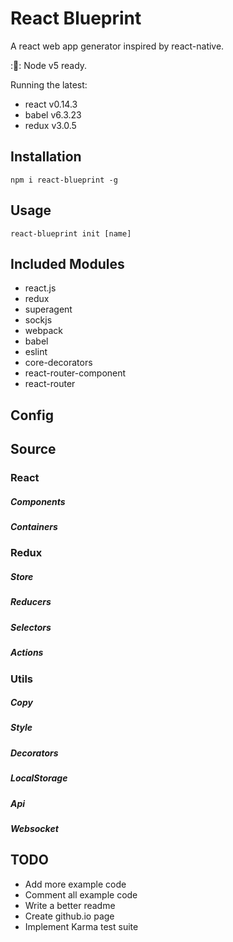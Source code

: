 # React Blueprint

A react web app generator inspired by react-native.

::rocket:: Node v5 ready.

Running the latest:
- react v0.14.3
- babel v6.3.23
- redux v3.0.5

## Installation
`npm i react-blueprint -g`

## Usage
`react-blueprint init [name]`

## Included Modules
- react.js
- redux
- superagent
- sockjs
- webpack
- babel
- eslint
- core-decorators
- react-router-component
- react-router

## Config

## Source

### React
##### Components
##### Containers

### Redux
##### Store
##### Reducers
##### Selectors
##### Actions

### Utils
##### Copy
##### Style
##### Decorators
##### LocalStorage
##### Api
##### Websocket

## TODO

- Add more example code
- Comment all example code
- Write a better readme
- Create github.io page
- Implement Karma test suite
